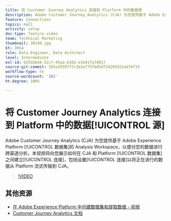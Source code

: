 ```yaml
---
title: 将 Customer Journey Analytics 连接到 Platform 中的数据源
description: Adobe Customer Journey Analytics (CJA) 为您提供基于 Adobe Experience Platform 数据集的 Analysis Workspace，以便对您的数据进行跨渠道分析。本视频将向您展示如何在 CJA 和 Platform 数据集之间建立连接，包括设置连接以将正在进行的数据从 Platform 流式传输到 CJA。
feature: Connections
topics: null
activity: setup
doc-type: feature video
team: Technical Marketing
thumbnail: 30140.jpg
kt: 3954
role: Data Engineer, Data Architect
level: Intermediate
exl-id: d25dab66-52c7-45aa-b102-e3e41fa7d017
source-git-commit: 2b5a19397f7c2b2e775fbd5d724205922ad76f15
workflow-type: ht
source-wordcount: '162'
ht-degree: 100%

---
```


# 将 Customer Journey Analytics 连接到 Platform 中的数据[!UICONTROL 源]

Adobe Customer Journey Analytics (CJA) 为您提供基于 Adobe Experience Platform [!UICONTROL 数据集]的 Analysis Workspace，以便对您的数据进行跨渠道分析。本视频将向您展示如何在 CJA 和 Platform [!UICONTROL 数据集]之间建立[!UICONTROL 连接]，包括设置[!UICONTROL 连接]以将正在进行的数据从 Platform 流式传输到 CJA。

>[!VIDEO](https://video.tv.adobe.com/v/30140/?quality=12&enable10seconds=on&speedcontrol=on)

## 其他资源

* [在 Adobe Experience Platform 中创建数据集和提取数据 - 视频](https://docs.adobe.com/content/help/zh-Hans/platform-learn/tutorials/data-ingestion/create-datasets-and-ingest-data.html)
* [Customer Journey Analytics 文档](https://docs.adobe.com/content/help/zh-Hans/analytics-platform/using/cja-landing.html)
